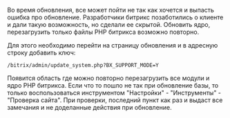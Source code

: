 Во время обновления, все может пойти не так как хочется и выпасть ошибка про обновление. Разработчики битрикс позаботились о клиенте и дали такую возможность, но сделали ее скрытой. Обновить ядро, перезагрузить только файлы PHP битрикса возможно повторно.

Для этого необходимо перейти на страницу обновления и в адресную строку добавить ключ:

```
/bitrix/admin/update_system.php?BX_SUPPORT_MODE=Y
```

Появится область где можно повторно перезагрузить все модули и ядро PHP битрикса.
Если что то пошло не так при обновление базы, то только воспользоваться инструментом "Настройки" - "Инструменты" - "Проверка сайта". При проверки, последний пункт как раз и выдаст все замечания и не доделанные действия при обновление.